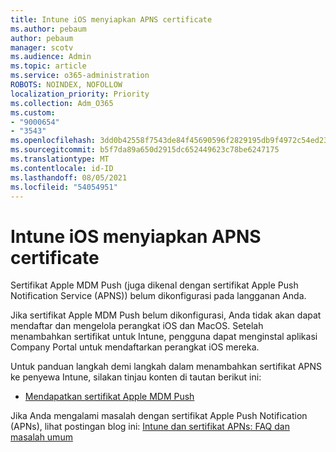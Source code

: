 ```yaml
---
title: Intune iOS menyiapkan APNS certificate
ms.author: pebaum
author: pebaum
manager: scotv
ms.audience: Admin
ms.topic: article
ms.service: o365-administration
ROBOTS: NOINDEX, NOFOLLOW
localization_priority: Priority
ms.collection: Adm_O365
ms.custom:
- "9000654"
- "3543"
ms.openlocfilehash: 3dd0b42558f7543de84f45690596f2829195db9f4972c54ed239add7fe87b37c
ms.sourcegitcommit: b5f7da89a650d2915dc652449623c78be6247175
ms.translationtype: MT
ms.contentlocale: id-ID
ms.lasthandoff: 08/05/2021
ms.locfileid: "54054951"
---
```

# <a name="intune-ios-set-up-apns-certificate"></a>Intune iOS menyiapkan APNS certificate

Sertifikat Apple MDM Push (juga dikenal dengan sertifikat Apple Push Notification Service (APNS)) belum dikonfigurasi pada langganan Anda.

Jika sertifikat Apple MDM Push belum dikonfigurasi, Anda tidak akan dapat mendaftar dan mengelola perangkat iOS dan MacOS. Setelah menambahkan sertifikat untuk Intune, pengguna dapat menginstal aplikasi Company Portal untuk mendaftarkan perangkat iOS mereka.

Untuk panduan langkah demi langkah dalam menambahkan sertifikat APNS ke penyewa Intune, silakan tinjau konten di tautan berikut ini:

- [Mendapatkan sertifikat Apple MDM Push](https://docs.microsoft.com/mem/intune/enrollment/apple-mdm-push-certificate-get)

Jika Anda mengalami masalah dengan sertifikat Apple Push Notification (APNs), lihat postingan blog ini: [Intune dan sertifikat APNs: FAQ dan masalah umum](https://techcommunity.microsoft.com/t5/Intune-Customer-Success/Intune-and-the-APNs-certificate-FAQ-and-common-issues/ba-p/280121)
